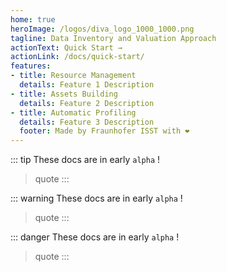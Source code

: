```yaml
---
home: true
heroImage: /logos/diva_logo_1000_1000.png
tagline: Data Inventory and Valuation Approach
actionText: Quick Start →
actionLink: /docs/quick-start/
features:
- title: Resource Management
  details: Feature 1 Description
- title: Assets Building
  details: Feature 2 Description
- title: Automatic Profiling
  details: Feature 3 Description
  footer: Made by Fraunhofer ISST with ❤️
---
```


::: tip
These docs are in early `alpha` !
> quote
:::

::: warning
These docs are in early `alpha` !
> quote
:::

::: danger
These docs are in early `alpha` !
> quote
:::